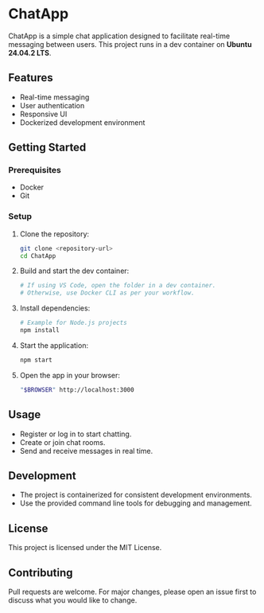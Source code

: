 # ChatApp

ChatApp is a simple chat application designed to facilitate real-time messaging between users. This project runs in a dev container on **Ubuntu 24.04.2 LTS**.

## Features

- Real-time messaging
- User authentication
- Responsive UI
- Dockerized development environment

## Getting Started

### Prerequisites

- Docker
- Git

### Setup

1. Clone the repository:
    ```bash
    git clone <repository-url>
    cd ChatApp
    ```

2. Build and start the dev container:
    ```bash
    # If using VS Code, open the folder in a dev container.
    # Otherwise, use Docker CLI as per your workflow.
    ```

3. Install dependencies:
    ```bash
    # Example for Node.js projects
    npm install
    ```

4. Start the application:
    ```bash
    npm start
    ```

5. Open the app in your browser:
    ```bash
    "$BROWSER" http://localhost:3000
    ```

## Usage

- Register or log in to start chatting.
- Create or join chat rooms.
- Send and receive messages in real time.

## Development

- The project is containerized for consistent development environments.
- Use the provided command line tools for debugging and management.

## License

This project is licensed under the MIT License.

## Contributing

Pull requests are welcome. For major changes, please open an issue first to discuss what you would like to change.
